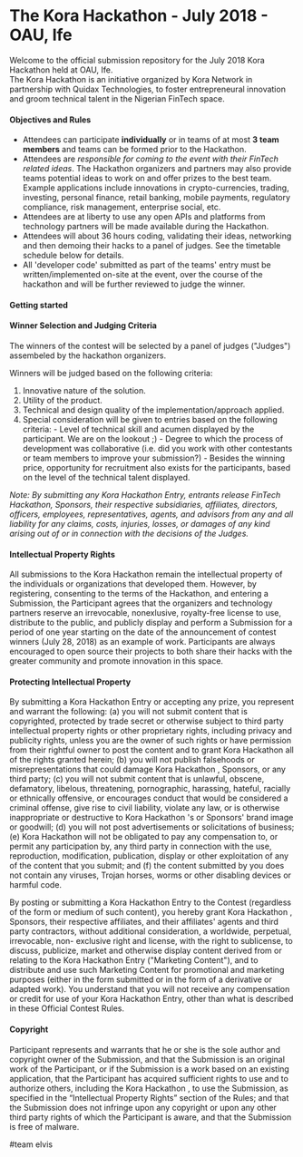 # The Kora Hackathon - July 2018 - OAU, Ife
Welcome to the official submission repository for the July 2018 Kora Hackathon held at OAU, Ife.  
The Kora Hackathon is an initiative organized by Kora Network in partnership with Quidax Technologies, to foster entrepreneural innovation and groom technical talent in the Nigerian FinTech space.

#### Objectives and Rules
* Attendees can participate **individually** or in teams of at most **3 team members** and teams can be formed prior to the Hackathon.
* Attendees are *responsible for coming to the event with their FinTech related ideas*. The Hackathon organizers and partners may also provide teams potential ideas to work on and offer prizes to the best team. Example applications include innovations in crypto-currencies, trading, investing, personal finance, retail banking, mobile payments, regulatory compliance, risk management, enterprise social, etc.
* Attendees are at liberty to use any open APIs and platforms from technology partners will be made available during the Hackathon.
* Attendees will about 36 hours coding, validating their ideas, networking and then demoing their hacks to a panel of judges. See the timetable schedule below for details.
* All 'developer code' submitted as part of the teams' entry must be written/implemented on-site at the event, over the course of the hackathon and will be further reviewed to judge the winner.

#### Getting started

#### Winner Selection and Judging Criteria
The winners of the contest will be selected by a panel of judges ("Judges") assembeled by the hackathon organizers.

Winners will be judged based on the following criteria:
  1. Innovative nature of the solution.
  1. Utility of the product.
  1. Technical and design quality of the implementation/approach applied.
  1. Special consideration will be given to entries based on the following criteria:
    - Level of technical skill and acumen displayed by the participant. We are on the lookout ;)
    - Degree to which the process of development was collaborative (i.e. did you work with other contestants or team members    to improve your submission?)
    - Besides the winning price, opportunity for recruitment also exists for the participants, based on the level of the technical talent displayed.

*Note: By submitting any Kora Hackathon Entry, entrants release FinTech Hackathon, Sponsors, their respective subsidiaries, affiliates, directors, officers, employees, representatives, agents, and advisors from any and all liability for any claims, costs, injuries, losses, or damages of any kind arising out of or in connection with the decisions of the Judges.*

#### Intellectual Property Rights
All submissions to the Kora Hackathon remain the intellectual property of the individuals or organizations that developed them. However, by registering, consenting to the terms of the Hackathon, and entering a Submission, the Participant agrees that the organizers and technology partners reserve an irrevocable, nonexlusive, royalty-free license to use, distribute to the public, and publicly display and perform a Submission for a period of one year starting on the date of the announcement of contest winners (July 28, 2018) as an example of work. Participants are always encouraged to open source their projects to both share their hacks with the greater community and promote innovation in this space.

#### Protecting Intellectual Property
By submitting a  Kora Hackathon  Entry or accepting any prize, you represent and warrant the following: (a) you will not submit content that is copyrighted, protected by trade secret or otherwise subject to third party intellectual property rights or other proprietary rights, including privacy and publicity rights, unless you are the owner of such rights or have permission from their rightful owner to post the content and to grant  Kora Hackathon  all of the rights granted herein; (b) you will not publish falsehoods or misrepresentations that could damage  Kora Hackathon , Sponsors, or any third party; (c) you will not submit content that is unlawful, obscene, defamatory, libelous, threatening, pornographic, harassing, hateful, racially or ethnically offensive, or encourages conduct that would be considered a criminal offense, give rise to civil liability, violate any law, or is otherwise inappropriate or destructive to  Kora Hackathon 's or Sponsors' brand image or goodwill; (d) you will not post advertisements or solicitations of business; (e)  Kora Hackathon  will not be obligated to pay any compensation to, or permit any participation by, any third party in connection with the use, reproduction, modification, publication, display or other exploitation of any of the content that you submit; and (f) the content submitted by you does not contain any viruses, Trojan horses, worms or other disabling devices or harmful code.

By posting or submitting a  Kora Hackathon  Entry to the Contest (regardless of the form or medium of such content), you hereby grant  Kora Hackathon , Sponsors, their respective affiliates, and their affiliates' agents and third party contractors, without additional consideration, a worldwide, perpetual, irrevocable, non- exclusive right and license, with the right to sublicense, to discuss, publicize, market and otherwise display content derived from or relating to the  Kora Hackathon  Entry ("Marketing Content"), and to distribute and use such Marketing Content for promotional and marketing purposes (either in the form submitted or in the form of a derivative or adapted work). You understand that you will not receive any compensation or credit for use of your  Kora Hackathon  Entry, other than what is described in these Official Contest Rules.

#### Copyright
Participant represents and warrants that he or she is the sole author and copyright owner of the Submission, and that the Submission is an original work of the Participant, or if the Submission is a work based on an existing application, that the Participant has acquired sufficient rights to use and to authorize others, including the  Kora Hackathon , to use the Submission, as specified in the “Intellectual Property Rights” section of the Rules; and that the Submission does not infringe upon any copyright or upon any other third party rights of which the Participant is aware, and that the Submission is free of malware.

#team elvis
